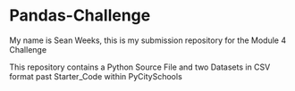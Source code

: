# Pandas-Challenge

My name is Sean Weeks, this is my submission repository for the Module 4 Challenge

This repository contains a Python Source File and two Datasets in CSV format past Starter_Code within PyCitySchools
